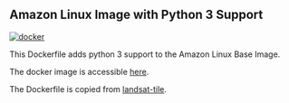 ## Amazon Linux Image with Python 3 Support

[![docker](https://img.shields.io/docker/automated/developmentseed/amazonlinux-python3.svg)](https://hub.docker.com/r/developmentseed/amazonlinux-python3/)

This Dockerfile adds python 3 support to the Amazon Linux Base Image.

The docker image is accessible [here](https://hub.docker.com/r/developmentseed/amazonlinux-python3/).

The Dockerfile is copied from [landsat-tile](https://github.com/mapbox/landsat-tiler).